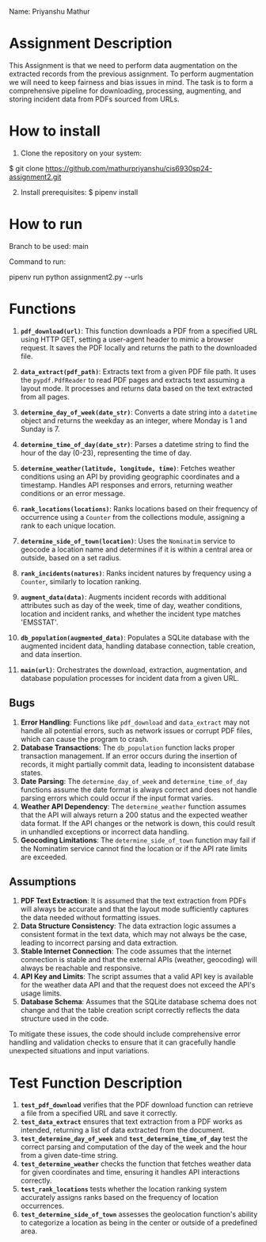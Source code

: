 Name: Priyanshu Mathur

# Assignment Description
This Assignment is that we need to perform data augmentation on the extracted records from the previous assignment. To perform augmentation we will need to keep fairness and bias issues in mind. The task is to form a comprehensive pipeline for downloading, processing, augmenting, and storing incident data from PDFs sourced from URLs.


# How to install
1. Clone the repository on your system:
    
$ git clone https://github.com/mathurpriyanshu/cis6930sp24-assignment2.git

    
2. Install prerequisites:
$ pipenv install


# How to run
Branch to be used: main 

Command to run: 

pipenv run python assignment2.py --urls <filename>

# Functions

1. **`pdf_download(url)`**: This function downloads a PDF from a specified URL using HTTP GET, setting a user-agent header to mimic a browser request. It saves the PDF locally and returns the path to the downloaded file.

2. **`data_extract(pdf_path)`**: Extracts text from a given PDF file path. It uses the `pypdf.PdfReader` to read PDF pages and extracts text assuming a layout mode. It processes and returns data based on the text extracted from all pages.

3. **`determine_day_of_week(date_str)`**: Converts a date string into a `datetime` object and returns the weekday as an integer, where Monday is 1 and Sunday is 7.

4. **`determine_time_of_day(date_str)`**: Parses a datetime string to find the hour of the day (0-23), representing the time of day.

5. **`determine_weather(latitude, longitude, time)`**: Fetches weather conditions using an API by providing geographic coordinates and a timestamp. Handles API responses and errors, returning weather conditions or an error message.

6. **`rank_locations(locations)`**: Ranks locations based on their frequency of occurrence using a `Counter` from the collections module, assigning a rank to each unique location.

7. **`determine_side_of_town(location)`**: Uses the `Nominatim` service to geocode a location name and determines if it is within a central area or outside, based on a set radius.

8. **`rank_incidents(natures)`**: Ranks incident natures by frequency using a `Counter`, similarly to location ranking.

9. **`augment_data(data)`**: Augments incident records with additional attributes such as day of the week, time of day, weather conditions, location and incident ranks, and whether the incident type matches 'EMSSTAT'.

10. **`db_population(augmented_data)`**: Populates a SQLite database with the augmented incident data, handling database connection, table creation, and data insertion.

11. **`main(url)`**: Orchestrates the download, extraction, augmentation, and database population processes for incident data from a given URL.

 
## Bugs

1. **Error Handling**: Functions like `pdf_download` and `data_extract` may not handle all potential errors, such as network issues or corrupt PDF files, which can cause the program to crash.
2. **Database Transactions**: The `db_population` function lacks proper transaction management. If an error occurs during the insertion of records, it might partially commit data, leading to inconsistent database states.
3. **Date Parsing**: The `determine_day_of_week` and `determine_time_of_day` functions assume the date format is always correct and does not handle parsing errors which could occur if the input format varies.
4. **Weather API Dependency**: The `determine_weather` function assumes that the API will always return a 200 status and the expected weather data format. If the API changes or the network is down, this could result in unhandled exceptions or incorrect data handling.
5. **Geocoding Limitations**: The `determine_side_of_town` function may fail if the Nominatim service cannot find the location or if the API rate limits are exceeded.

## Assumptions
1. **PDF Text Extraction**: It is assumed that the text extraction from PDFs will always be accurate and that the layout mode sufficiently captures the data needed without formatting issues.
2. **Data Structure Consistency**: The data extraction logic assumes a consistent format in the text data, which may not always be the case, leading to incorrect parsing and data extraction.
3. **Stable Internet Connection**: The code assumes that the internet connection is stable and that the external APIs (weather, geocoding) will always be reachable and responsive.
4. **API Key and Limits**: The script assumes that a valid API key is available for the weather data API and that the request does not exceed the API's usage limits.
5. **Database Schema**: Assumes that the SQLite database schema does not change and that the table creation script correctly reflects the data structure used in the code.

To mitigate these issues, the code should include comprehensive error handling and validation checks to ensure that it can gracefully handle unexpected situations and input variations.

# Test Function Description

1. **`test_pdf_download`** verifies that the PDF download function can retrieve a file from a specified URL and save it correctly.
2. **`test_data_extract`** ensures that text extraction from a PDF works as intended, returning a list of data extracted from the document.
3. **`test_determine_day_of_week`** and **`test_determine_time_of_day`** test the correct parsing and computation of the day of the week and the hour from a given date-time string.
4. **`test_determine_weather`** checks the function that fetches weather data for given coordinates and time, ensuring it handles API interactions correctly.
5. **`test_rank_locations`** tests whether the location ranking system accurately assigns ranks based on the frequency of location occurrences.
6. **`test_determine_side_of_town`** assesses the geolocation function's ability to categorize a location as being in the center or outside of a predefined area.



